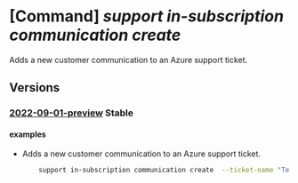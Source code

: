 # [Command] _support in-subscription communication create_

Adds a new customer communication to an Azure support ticket.

## Versions

### [2022-09-01-preview](/Resources/mgmt-plane/L3N1YnNjcmlwdGlvbnMve30vcHJvdmlkZXJzL21pY3Jvc29mdC5zdXBwb3J0L3N1cHBvcnR0aWNrZXRzL3t9L2NvbW11bmljYXRpb25zL3t9/2022-09-01-preview.xml) **Stable**

<!-- mgmt-plane /subscriptions/{}/providers/microsoft.support/supporttickets/{}/communications/{} 2022-09-01-preview -->

#### examples

- Adds a new customer communication to an Azure support ticket.
    ```bash
        support in-subscription communication create  --ticket-name "TestTicketName "--communication-name "TestTicketCommunicationName" --communication-body "TicketCommunicationBody" --communication-subject "TicketCommunicationSubject"
    ```
